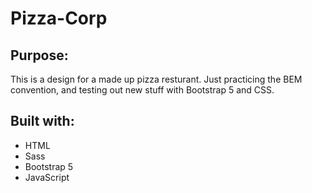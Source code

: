 # Pizza-Corp #

## Purpose: ##
This is a design for a made up pizza resturant. Just practicing the BEM convention, and testing out new stuff with Bootstrap 5 and CSS.





## Built with: ##

* HTML
* Sass 
* Bootstrap 5
* JavaScript
